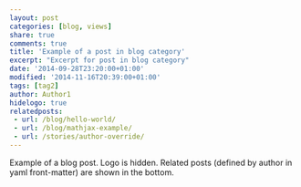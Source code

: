 ```yaml
---
layout: post
categories: [blog, views]
share: true
comments: true
title: 'Example of a post in blog category'
excerpt: "Excerpt for post in blog category"
date: '2014-09-28T23:20:00+01:00'
modified: '2014-11-16T20:39:00+01:00'
tags: [tag2]
author: Author1
hidelogo: true
relatedposts:
 - url: /blog/hello-world/
 - url: /blog/mathjax-example/
 - url: /stories/author-override/
---
```

Example of  a blog post. Logo is hidden. Related posts (defined by author in yaml front-matter) are shown in the bottom.